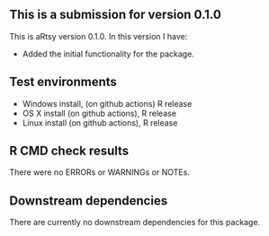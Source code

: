## This is a submission for version 0.1.0
This is aRtsy version 0.1.0. In this version I have:

* Added the initial functionality for the package.

## Test environments
* Windows install, (on github actions) R release
* OS X install (on github actions), R release
* Linux install (on github actions), R release

## R CMD check results
There were no ERRORs or WARNINGs or NOTEs.

## Downstream dependencies
There are currently no downstream dependencies for this package.
